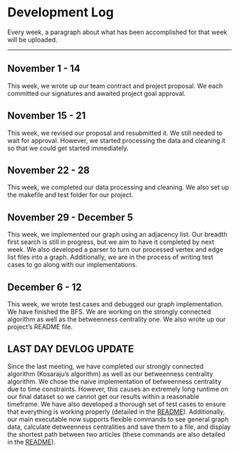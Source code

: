 # Development Log
Every week, a paragraph about what has been accomplished for that week will be uploaded.

---

## November 1 - 14
This week, we wrote up our team contract and project proposal. We each committed our signatures and awaited project goal approval.

## November 15 - 21
This week, we revised our proposal and resubmitted it. We still needed to wait for approval. However, we started processing the data and cleaning it so that we could get started immediately.

## November 22 - 28
This week, we completed our data processing and cleaning. We also set up the makefile and test folder for our project.

## November 29 - December 5
This week, we implemented our graph using an adjacency list. Our breadth first search is still in progress, but we aim to have it completed by next week. We also developed a parser to turn our processed vertex and edge list files into a graph. Additionally, we are in the process of writing test cases to go along with our implementations.

## December 6 - 12
This week, we wrote test cases and debugged our graph implementation. We have finished the BFS. We are working on the strongly connected algorithm as well as the betweenness centrality one. We also wrote up our project’s README file.

## LAST DAY DEVLOG UPDATE
Since the last meeting, we have completed our strongly connected algorithm (Kosaraju’s algorithm) as well as our betweenness centrality algorithm. We chose the naive implementation of betweenness centrality due to time constraints. However, this causes an extremely long runtime on our final dataset so we cannot get our results within a reasonable timeframe. We have also developed a thorough set of test cases to ensure that everything is working properly (detailed in the [README](README.md#test-suite)). Additionally, our main executable now supports flexible commands to see general graph data, calculate detweenness centralities and save them to a file, and display the shortest path between two articles (these commands are also detailed in the [README](README.md#building-the-project)).

